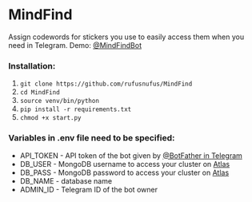 # MindFind
Assign codewords for stickers you use to easily access them when you need in Telegram.
Demo: [@MindFindBot](https://t.me/MindFindBot)

### Installation:
1. `git clone https://github.com/rufusnufus/MindFind`
2. `cd MindFind`
3. `source venv/bin/python`
4. `pip install -r requirements.txt`
5. `chmod +x start.py`

### Variables in .env file need to be specified:
* API_TOKEN - API token of the bot given by [@BotFather in Telegram](https://t.me/BotFather)
* DB_USER - MongoDB username to access your cluster on [Atlas](https://www.mongodb.com/cloud/atlas)
* DB_PASS - MongoDB password to access your cluster on [Atlas](https://www.mongodb.com/cloud/atlas)
* DB_NAME - database name
* ADMIN_ID - Telegram ID of the bot owner
